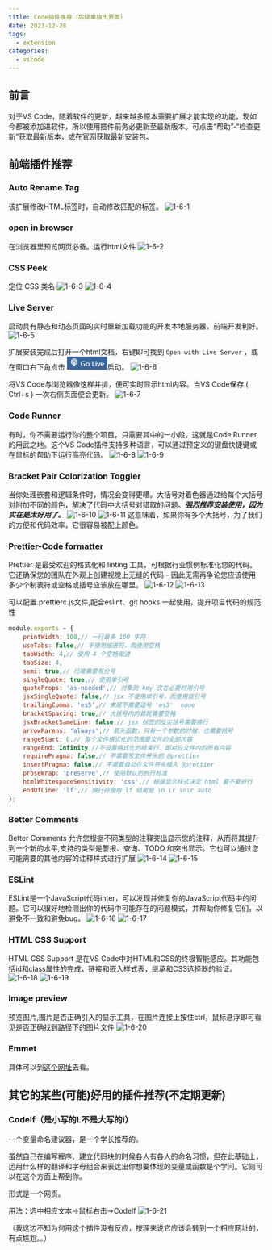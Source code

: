 ```yaml
---
title: Code插件推荐（后续单独出界面）
date: 2023-12-28
tags:
  - extension
categories:
  - vscode
---
```



## 前言

对于VS Code，随着软件的更新，越来越多原本需要扩展才能实现的功能，现如今都被添加进软件，所以使用插件前务必更新至最新版本。可点击“帮助”-“检查更新”获取最新版本，或在[官网](https://code.visualstudio.com/)获取最新安装包。

## 前端插件推荐

### Auto Rename Tag

该扩展修改HTML标签时，自动修改匹配的标签。
![1-6-1](../pictures/1-6/1-6-1.gif)

### open in browser

在浏览器里预览网页必备。运行html文件
![1-6-2](../pictures/1-6/1-6-2.jpg)

### **CSS Peek**

定位 CSS 类名
![1-6-3](../pictures/1-6/1-6-3.jpg)
![1-6-4](../pictures/1-6/1-6-4.webp)

### Live Server

启动具有静态和动态页面的实时重新加载功能的开发本地服务器，前端开发利好。
![1-6-5](../pictures/1-6/1-6-5-1.jpg)

扩展安装完成后打开一个html文档，右键即可找到 ``Open with Live Server`` ，或在窗口右下角点击 ![Go Live](./pictures/1-6/1-6-5-2.jpg)启动。
![1-6-6](../pictures/1-6/1-6-6.jpg)

将VS Code与浏览器像这样并排，便可实时显示html内容。当VS Code保存 ( Ctrl+s ) 一次右侧页面便会更新。
![1-6-7](../pictures/1-6/1-6-7.jpg)

### Code Runner

有时，你不需要运行你的整个项目，只需要其中的一小段。这就是Code Runner的用武之地。这个VS Code插件支持多种语言，可以通过预定义的键盘快捷键或在鼠标的帮助下运行高亮代码。
![1-6-8](../pictures/1-6/1-6-8.jpg)
![1-6-9](../pictures/1-6/1-6-9.webp)

### **Bracket Pair Colorization Toggler**

当你处理嵌套和逻辑条件时，情况会变得更糟。大括号对着色器通过给每个大括号对附加不同的颜色，解决了代码中大括号对猎取的问题。***强烈推荐安装使用，因为实在是太好用了。***
![1-6-10](../pictures/1-6/1-6-10.jpg)
![1-6-11](../pictures/1-6/1-6-11.webp)
这意味着，如果你有多个大括号，为了我们的方便和代码效率，它很容易被配上颜色。

### Prettier-Code formatter

Prettier 是最受欢迎的格式化和 linting 工具，可根据行业惯例标准化您的代码。它还确保您的团队在外观上创建视觉上无缝的代码 - 因此无需再争论您应该使用多少个制表符或空格或括号应该放在哪里。
![1-6-12](../pictures/1-6/1-6-12.jpg)
![1-6-13](../pictures/1-6/1-6-13.webp)

可以配置.prettierc.js文件,配合eslint、git hooks 一起使用，提升项目代码的规范性

```js
module.exports = {
    printWidth: 100,// 一行最多 100 字符
    useTabs: false,// 不使用缩进符，而使用空格
    tabWidth: 4,// 使用 4 个空格缩进
    tabSize: 4,
    semi: true,// 行尾需要有分号
    singleQuote: true,// 使用单引号
    quoteProps: 'as-needed',// 对象的 key 仅在必要时用引号
    jsxSingleQuote: false,// jsx 不使用单引号，而使用双引号
    trailingComma: 'es5',// 末尾不需要逗号 'es5'  none
    bracketSpacing: true,// 大括号内的首尾需要空格
    jsxBracketSameLine: false,// jsx 标签的反尖括号需要换行
    arrowParens: 'always',// 箭头函数，只有一个参数的时候，也需要括号
    rangeStart: 0,// 每个文件格式化的范围是文件的全部内容
    rangeEnd: Infinity,//不设置格式化的结束行，即对应文件内的所有内容
    requirePragma: false,// 不需要写文件开头的 @prettier
    insertPragma: false,// 不需要自动在文件开头插入 @prettier
    proseWrap: 'preserve',// 使用默认的折行标准
    htmlWhitespaceSensitivity: 'css',// 根据显示样式决定 html 要不要折行
    endOfLine: 'lf',// 换行符使用 lf 结尾是 \n \r \n\r auto
}; 
```

### Better Comments

Better Comments 允许您根据不同类型的注释突出显示您的注释，从而将其提升到一个新的水平,支持的类型是警报、查询、TODO 和突出显示。它也可以通过您可能需要的其他内容的注释样式进行扩展
![1-6-14](../pictures/1-6/1-6-14.jpg)
![1-6-15](../pictures/1-6/1-6-15.webp)

### ESLint

ESLint是一个JavaScript代码inter，可以发现并修复你的JavaScript代码中的问题。它可以很好地检测出你的代码中可能存在的问题模式，并帮助你修复它们，以避免不一致和避免bug。
![1-6-16](../pictures/1-6/1-6-16.jpg)
![1-6-17](../pictures/1-6/1-6-17.webp)

### HTML CSS Support

HTML CSS Support 是在VS Code中对HTML和CSS的终极智能感应。其功能包括id和class属性的完成，链接和嵌入样式表，继承和CSS选择器的验证。
![1-6-18](../pictures/1-6/1-6-18.jpg)
![1-6-19](../pictures/1-6/1-6-19.webp)

### Image preview

预览图片,图片是否正确引入的显示工具，在图片连接上按住ctrl，鼠标悬浮即可看见是否正确找到路径下的图片文件
![1-6-20](../pictures/1-6/1-6-20.jpg)

### Emmet

具体可以到[这个网址](https://www.cnblogs.com/leeke98/p/11208878.html)去看。

## 其它的某些(可能)好用的插件推荐(不定期更新)

### Codelf（是小写的L不是大写的i）

一个变量命名建议器，是一个学长推荐的。

虽然自己在编写程序、建立代码块的时候各人有各人的命名习惯，但在此基础上，运用什么样的翻译和字母组合来表达出你想要体现的变量或函数是个学问。它则可以在这个方面上帮到你。

形式是一个网页。

用法：选中相应文本->鼠标右击->Codelf
![1-6-21](../pictures/1-6/1-6-21.png)

（我这边不知为何用这个插件没有反应，按理来说它应该会转到一个相应网址的，有点尴尬。。）
